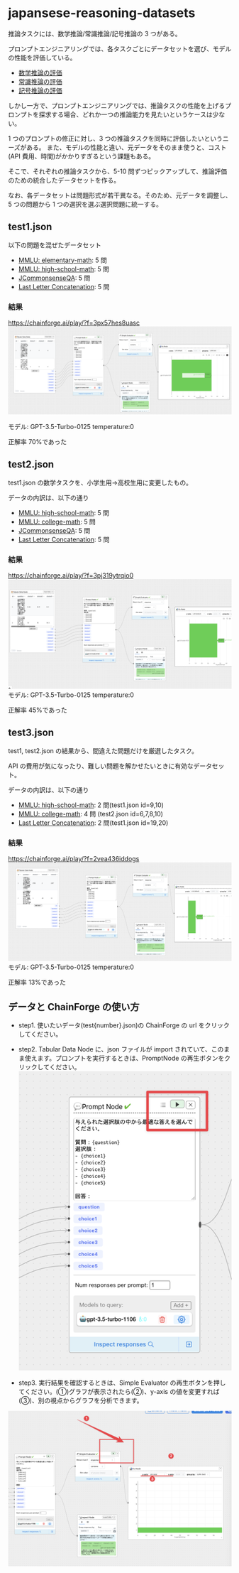 # japansese-reasoning-datasets

推論タスクには、数学推論/常識推論/記号推論の 3 つがある。

プロンプトエンジニアリングでは、各タスクごとにデータセットを選び、モデルの性能を評価している。

- [数学推論の評価](https://scrapbox.io/evergreens/%E6%95%B0%E5%AD%A6%E6%8E%A8%E8%AB%96%E3%82%BF%E3%82%B9%E3%82%AF%E3%82%92%E3%81%A9%E3%81%86%E8%A9%95%E4%BE%A1%E3%81%99%E3%82%8B%E3%81%8B%EF%BC%9F)
- [常識推論の評価](https://scrapbox.io/evergreens/%E5%B8%B8%E8%AD%98%E6%8E%A8%E8%AB%96%E3%82%BF%E3%82%B9%E3%82%AF%E3%82%92%E3%81%A9%E3%81%86%E8%A9%95%E4%BE%A1%E3%81%99%E3%82%8B%E3%81%8B%EF%BC%9F)
- [記号推論の評価](https://scrapbox.io/evergreens/%E8%A8%98%E5%8F%B7%E6%8E%A8%E8%AB%96%E3%82%BF%E3%82%B9%E3%82%AF%E3%82%92%E3%81%A9%E3%81%86%E8%A9%95%E4%BE%A1%E3%81%99%E3%82%8B%E3%81%8B%EF%BC%9F)

しかし一方で、プロンプトエンジニアリングでは、推論タスクの性能を上げるプロンプトを探求する場合、どれか一つの推論能力を見たいというケースは少ない。

1 つのプロンプトの修正に対し、3 つの推論タスクを同時に評価したいというニーズがある。
また、モデルの性能と違い、元データをそのまま使うと、コスト(API 費用、時間)がかかりすぎるという課題もある。

そこで、それぞれの推論タスクから、5-10 問ずつピックアップして、推論評価のための統合したデータセットを作る。

なお、各データセットは問題形式が若干異なる。そのため、元データを調整し、5 つの問題から 1 つの選択を選ぶ選択問題に統一する。

## test1.json

以下の問題を混ぜたデータセット

- [MMLU: elementary-math](https://github.com/nlp-waseda/JMMLU/blob/main/JMMLU/elementary_mathematics.csv): 5 問
- [MMLU: high-school-math](https://github.com/nlp-waseda/JMMLU/blob/main/JMMLU/high_school_mathematics.csv): 5 問
- [JCommonsenseQA](https://github.com/nlp-waseda/chain-of-thought-ja-dataset/blob/main/dataset/jcommonsenseqa/test.json): 5 問
- [Last Letter Concatenation](https://github.com/nlp-waseda/chain-of-thought-ja-dataset/blob/main/dataset/last_letter_connection/test.json): 5 問

### 結果

https://chainforge.ai/play/?f=3px57hes8uasc
![alt text](<./images/CleanShot 2024-02-26 at 11.30.24.png>)

モデル: GPT-3.5-Turbo-0125
temperature:0

正解率 70%であった

## test2.json

test1.json の数学タスクを、小学生用->高校生用に変更したもの。

データの内訳は、以下の通り

- [MMLU: high-school-math](https://github.com/nlp-waseda/JMMLU/blob/main/JMMLU/high_school_mathematics.csv): 5 問
- [MMLU: college-math](https://github.com/nlp-waseda/JMMLU/blob/main/JMMLU/college_mathematics.csv): 5 問
- [JCommonsenseQA](https://github.com/nlp-waseda/chain-of-thought-ja-dataset/blob/main/dataset/jcommonsenseqa/test.json): 5 問
- [Last Letter Concatenation](https://github.com/nlp-waseda/chain-of-thought-ja-dataset/blob/main/dataset/last_letter_connection/test.json): 5 問

### 結果

https://chainforge.ai/play/?f=3pj319ytrqio0
![alt text](<./images/CleanShot 2024-02-26 at 11.34.32.png>)
モデル: GPT-3.5-Turbo-0125
temperature:0

正解率 45%であった

## test3.json

test1, test2.json の結果から、間違えた問題だけを厳選したタスク。

API の費用が気になったり、難しい問題を解かせたいときに有効なデータセット。

データの内訳は、以下の通り

- [MMLU: high-school-math](https://github.com/nlp-waseda/JMMLU/blob/main/JMMLU/high_school_mathematics.csv): 2 問(test1.json id=9,10)
- [MMLU: college-math](https://github.com/nlp-waseda/JMMLU/blob/main/JMMLU/college_mathematics.csv): 4 問 (test2.json id=6,7,8,10)
- [Last Letter Concatenation](https://github.com/nlp-waseda/chain-of-thought-ja-dataset/blob/main/dataset/last_letter_connection/test.json): 2 問(test1.json id=19,20)

### 結果

https://chainforge.ai/play/?f=2vea436iddogs
![alt text](<./images/CleanShot 2024-02-26 at 11.36.17.png>)
モデル: GPT-3.5-Turbo-0125
temperature:0

正解率 13%であった

## データと ChainForge の使い方

- step1.
  使いたいデータ(test{number}.json)の ChainForge の url をクリックしてください。

- step2.
  Tabular Data Node に、json ファイルが import されていて、このまま使えます。プロンプトを実行するときは、PromptNode の再生ボタンをクリックしてください。
  ![alt text](<./images/CleanShot 2024-02-17 at 11.09.39.png>)

- step3.
  実行結果を確認するときは、Simple Evaluator の再生ボタンを押してください。(①)グラフが表示されたら(②)、y-axis の値を変更すれば(③)、別の視点からグラフを分析できます。

![alt text](<./images/CleanShot 2024-02-17 at 11.10.39.png>)
